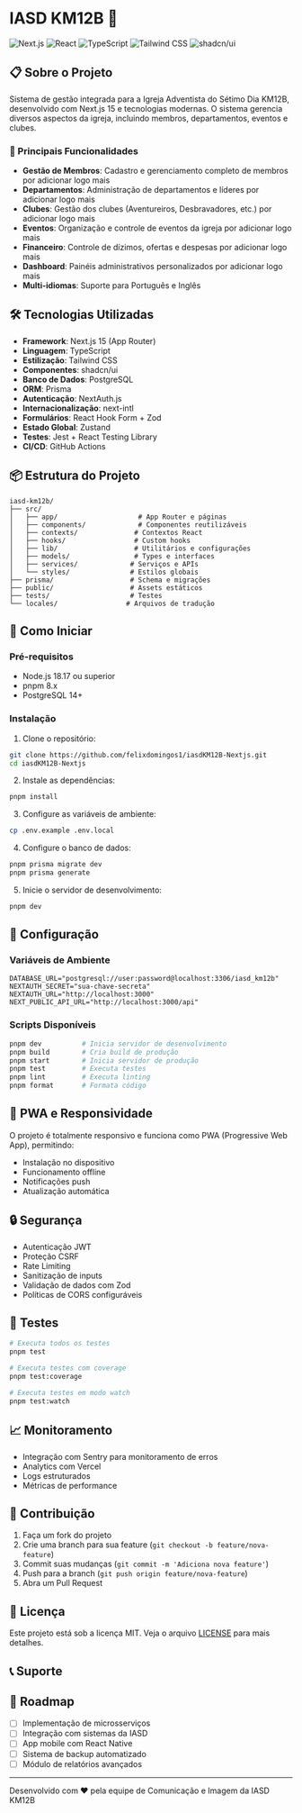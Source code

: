 # IASD KM12B  🏢

![Next.js](https://img.shields.io/badge/Next.js-15.0-black)
![React](https://img.shields.io/badge/React-18.0-blue)
![TypeScript](https://img.shields.io/badge/TypeScript-5.0-blue)
![Tailwind CSS](https://img.shields.io/badge/Tailwind-3.0-38B2AC)
![shadcn/ui](https://img.shields.io/badge/shadcn/ui-latest-black)

## 📋 Sobre o Projeto

Sistema de gestão integrada para a Igreja Adventista do Sétimo Dia KM12B, desenvolvido com Next.js 15 e tecnologias modernas. O sistema gerencia diversos aspectos da igreja, incluindo membros, departamentos, eventos e clubes.

### 🌟 Principais Funcionalidades

- **Gestão de Membros**: Cadastro e gerenciamento completo de membros por adicionar logo mais
- **Departamentos**: Administração de departamentos e líderes  por adicionar logo mais
- **Clubes**: Gestão dos clubes (Aventureiros, Desbravadores, etc.)  por adicionar logo mais
- **Eventos**: Organização e controle de eventos da igreja  por adicionar logo mais
- **Financeiro**: Controle de dízimos, ofertas e despesas por adicionar logo mais
- **Dashboard**: Painéis administrativos personalizados por adicionar logo mais
- **Multi-idiomas**: Suporte para Português e Inglês

## 🛠️ Tecnologias Utilizadas

- **Framework**: Next.js 15 (App Router)
- **Linguagem**: TypeScript
- **Estilização**: Tailwind CSS
- **Componentes**: shadcn/ui
- **Banco de Dados**: PostgreSQL
- **ORM**: Prisma
- **Autenticação**: NextAuth.js
- **Internacionalização**: next-intl
- **Formulários**: React Hook Form + Zod
- **Estado Global**: Zustand
- **Testes**: Jest + React Testing Library
- **CI/CD**: GitHub Actions

## 📦 Estrutura do Projeto 

```
iasd-km12b/
├── src/
│   ├── app/                    # App Router e páginas
│   ├── components/             # Componentes reutilizáveis
│   ├── contexts/              # Contextos React
│   ├── hooks/                 # Custom hooks
│   ├── lib/                   # Utilitários e configurações
│   ├── models/                # Types e interfaces
│   ├── services/             # Serviços e APIs
│   └── styles/               # Estilos globais
├── prisma/                   # Schema e migrações
├── public/                   # Assets estáticos
├── tests/                    # Testes
└── locales/                 # Arquivos de tradução
```

## 🚀 Como Iniciar

### Pré-requisitos

- Node.js 18.17 ou superior
- pnpm 8.x
- PostgreSQL 14+

### Instalação

1. Clone o repositório:
```bash
git clone https://github.com/felixdomingos1/iasdKM12B-Nextjs.git
cd iasdKM12B-Nextjs
```

2. Instale as dependências:
```bash
pnpm install
```

3. Configure as variáveis de ambiente:
```bash
cp .env.example .env.local
```

4. Configure o banco de dados:
```bash
pnpm prisma migrate dev
pnpm prisma generate
```

5. Inicie o servidor de desenvolvimento:
```bash
pnpm dev
```

## 🔧 Configuração

### Variáveis de Ambiente

```env
DATABASE_URL="postgresql://user:password@localhost:3306/iasd_km12b"
NEXTAUTH_SECRET="sua-chave-secreta"
NEXTAUTH_URL="http://localhost:3000"
NEXT_PUBLIC_API_URL="http://localhost:3000/api"
```

### Scripts Disponíveis

```bash
pnpm dev          # Inicia servidor de desenvolvimento
pnpm build        # Cria build de produção
pnpm start        # Inicia servidor de produção
pnpm test         # Executa testes
pnpm lint         # Executa linting
pnpm format       # Formata código
```

## 📱 PWA e Responsividade

O projeto é totalmente responsivo e funciona como PWA (Progressive Web App), permitindo:

- Instalação no dispositivo
- Funcionamento offline
- Notificações push
- Atualização automática

## 🔒 Segurança

- Autenticação JWT
- Proteção CSRF
- Rate Limiting
- Sanitização de inputs
- Validação de dados com Zod
- Políticas de CORS configuráveis

## 🧪 Testes

```bash
# Executa todos os testes
pnpm test

# Executa testes com coverage
pnpm test:coverage

# Executa testes em modo watch
pnpm test:watch
```

## 📈 Monitoramento

- Integração com Sentry para monitoramento de erros
- Analytics com Vercel
- Logs estruturados
- Métricas de performance

## 🤝 Contribuição

1. Faça um fork do projeto
2. Crie uma branch para sua feature (`git checkout -b feature/nova-feature`)
3. Commit suas mudanças (`git commit -m 'Adiciona nova feature'`)
4. Push para a branch (`git push origin feature/nova-feature`)
5. Abra um Pull Request

## 📄 Licença

Este projeto está sob a licença MIT. Veja o arquivo [LICENSE](LICENSE) para mais detalhes.

## 📞 Suporte

## 🎯 Roadmap

- [ ] Implementação de microsserviços
- [ ] Integração com sistemas da IASD
- [ ] App mobile com React Native
- [ ] Sistema de backup automatizado
- [ ] Módulo de relatórios avançados

---

Desenvolvido com ❤️ pela equipe de Comunicação e Imagem da IASD KM12B
```